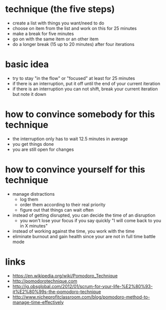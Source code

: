 # technique (the five steps)

* create a list with things you want/need to do
* choose on item from the list and work on this for 25 minutes
* make a break for five minutes
* go on with the same item or an other item
* do a longer break (15 up to 20 minutes) after four iterations

# basic idea

* try to stay "in the flow" or "focused" at least for 25 minutes
* if there is an interruption, put it off until the end of your current iteration
* if there is an interruption you can not shift, break your current iteration but note it down

# how to convince somebody for this technique

* the interruption only has to wait 12.5 minutes in average
* you get things done
* you are still open for changes

# how to convince yourself for this technique

* manage distractions
    * log them
    * order them according to their real priority
    * figure out that things can wait often
* instead of getting disrupted, you can decide the time of an disruption
    * you won't lose your focus if you say quickly "I will come back to you in X minutes"
* instead of working against the time, you work with the time
* eliminate burnout and gain health since your are not in full time battle mode

# links

* https://en.wikipedia.org/wiki/Pomodoro_Technique
* http://pomodorotechnique.com
* http://ig.obsglobal.com/2012/01/scrum-for-your-life-%E2%80%93-it%E2%80%99s-the-pomodoro-technique
* http://www.nicheprofitclassroom.com/blog/pomodoro-method-to-manage-time-effectively
